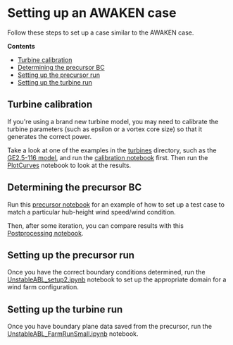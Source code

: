 # Setting up an AWAKEN case

Follow these steps to set up a case similar to the AWAKEN case.

**Contents**
- [Turbine calibration](#turbine-calibration)
- [Determining the precursor BC](#determining-the-precursor-bc)
- [Setting up the precursor run](#setting-up-the-precursor-run)
- [Setting up the turbine run](#setting-up-the-turbine-run)


## Turbine calibration  
If you're using a brand new turbine model, you may need to calibrate the turbine parameters (such as epsilon or a vortex core size) so that it generates the correct power.

Take a look at one of the examples in the [turbines](../turbines) directory, such as the [GE2.5-116 model](../turbines/GE2.5-116), and run the [calibration notebook](turbines/GE2.5-116/RunCalibration_Joukowski_Eps5.00.ipynb) first.  Then run the [PlotCurves](../turbines/GE2.5-116/PlotCurves5.ipynb) notebook to look at the results.

## Determining the precursor BC 
Run this [precursor notebook](../precursor/UnstableABL1/precursor4_10m_largerdomain/KingPlains_unstable_precursor4_largerdomain.ipynb) for an example of how to set up a test case to match a particular hub-height wind speed/wind condition.

Then, after some iteration, you can compare results with this [Postprocessing notebook](../precursor/UnstableABL1/Postprocessing.ipynb).

## Setting up the precursor run
Once you have the correct boundary conditions determined, run the [UnstableABL_setup2.ipynb](#UnstableABL_setup2.ipynb) notebook to set up the appropriate domain for a wind farm configuration.

## Setting up the turbine run
Once you have boundary plane data saved from the precursor, run the [UnstableABL_FarmRunSmall.ipynb](UnstableABL_FarmRunSmall.ipynb) notebook.

